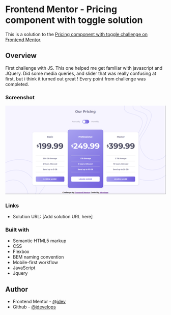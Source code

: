 # Frontend Mentor - Pricing component with toggle solution

This is a solution to the [Pricing component with toggle challenge on Frontend Mentor](https://www.frontendmentor.io/challenges/pricing-component-with-toggle-8vPwRMIC).

## Overview

First challenge with JS. This one helped me get familiar with javascript and JQuery. Did some media queries, and slider that was really confusing at first, but i think it turned out great !
Every point from challenge was completed.

### Screenshot

![](./images/screen.png)

### Links

-   Solution URL: [Add solution URL here]

### Built with

-   Semantic HTML5 markup
-   CSS
-   Flexbox
-   BEM naming convention
-   Mobile-first workflow
-   JavaScript
-   Jquery

## Author

-   Frontend Mentor - [@jdev](https://www.frontendmentor.io/profile/jdevelops)
-   Github - [@jdevelops](https://github.com/jdevelops)
